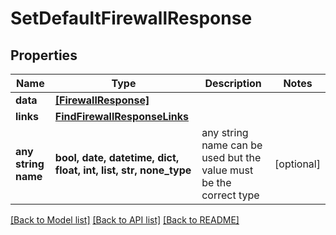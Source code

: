 # SetDefaultFirewallResponse


## Properties
Name | Type | Description | Notes
------------ | ------------- | ------------- | -------------
**data** | [**[FirewallResponse]**](FirewallResponse.md) |  | 
**links** | [**FindFirewallResponseLinks**](FindFirewallResponseLinks.md) |  | 
**any string name** | **bool, date, datetime, dict, float, int, list, str, none_type** | any string name can be used but the value must be the correct type | [optional]

[[Back to Model list]](../README.md#documentation-for-models) [[Back to API list]](../README.md#documentation-for-api-endpoints) [[Back to README]](../README.md)


